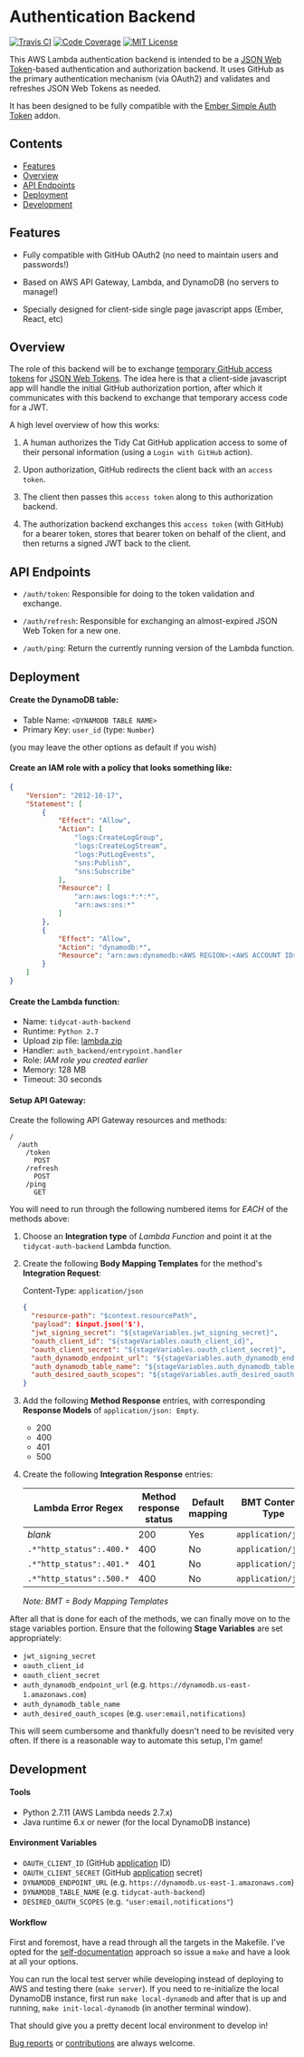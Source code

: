# Authentication Backend

[![Travis CI](https://img.shields.io/travis/tidycat/auth-backend/master.svg?style=flat-square)](https://travis-ci.org/tidycat/auth-backend)
[![Code Coverage](https://img.shields.io/coveralls/tidycat/auth-backend/master.svg?style=flat-square)](https://coveralls.io/github/tidycat/auth-backend?branch=master)
[![MIT License](https://img.shields.io/badge/license-MIT-brightgreen.svg?style=flat-square)](LICENSE.txt)

This AWS Lambda authentication backend is intended to be a [JSON Web
Token][2]-based authentication and authorization backend. It uses GitHub as the
primary authentication mechanism (via OAuth2) and validates and refreshes JSON
Web Tokens as needed.

It has been designed to be fully compatible with the [Ember Simple Auth
Token][3] addon.


## Contents

- [Features](#features)
- [Overview](#overview)
- [API Endpoints](#api-endpoints)
- [Deployment](#deployment)
- [Development](#development)


## Features

- Fully compatible with GitHub OAuth2 (no need to maintain users and
  passwords!)

- Based on AWS API Gateway, Lambda, and DynamoDB (no servers to manage!)

- Specially designed for client-side single page javascript apps (Ember, React,
  etc)


## Overview

The role of this backend will be to exchange [temporary GitHub access
tokens][1] for [JSON Web Tokens][2]. The idea here is that a client-side
javascript app will handle the initial GitHub authorization portion, after
which it communicates with this backend to exchange that temporary access code
for a JWT.

A high level overview of how this works:

1. A human authorizes the Tidy Cat GitHub application access to some of their
   personal information (using a `Login with GitHub` action).

1. Upon authorization, GitHub redirects the client back with an `access token`.

1. The client then passes this `access token` along to this authorization
   backend.

1. The authorization backend exchanges this `access token` (with GitHub) for a
   bearer token, stores that bearer token on behalf of the client, and then
   returns a signed JWT back to the client.


## API Endpoints

- `/auth/token`: Responsible for doing to the token validation and exchange.

- `/auth/refresh`: Responsible for exchanging an almost-expired JSON Web Token
for a new one.

- `/auth/ping`: Return the currently running version of the Lambda function.


## Deployment


#### Create the DynamoDB table:

- Table Name: `<DYNAMODB TABLE NAME>`
- Primary Key: `user_id` (type: `Number`)

(you may leave the other options as default if you wish)


#### Create an IAM role with a policy that looks something like:

``` json
{
    "Version": "2012-10-17",
    "Statement": [
        {
            "Effect": "Allow",
            "Action": [
                "logs:CreateLogGroup",
                "logs:CreateLogStream",
                "logs:PutLogEvents",
                "sns:Publish",
                "sns:Subscribe"
            ],
            "Resource": [
                "arn:aws:logs:*:*:*",
                "arn:aws:sns:*"
            ]
        },
        {
            "Effect": "Allow",
            "Action": "dynamodb:*",
            "Resource": "arn:aws:dynamodb:<AWS REGION>:<AWS ACCOUNT ID>:table/<DYNAMODB TABLE NAME>"
        }
    ]
}
```

#### Create the Lambda function:

- Name: `tidycat-auth-backend`
- Runtime: `Python 2.7`
- Upload zip file: [lambda.zip](https://github.com/tidycat/auth-backend/releases/latest)
- Handler: `auth_backend/entrypoint.handler`
- Role: _IAM role you created earlier_
- Memory: 128 MB
- Timeout: 30 seconds


#### Setup API Gateway:

Create the following API Gateway resources and methods:

``` text
/
  /auth
    /token
      POST
    /refresh
      POST
    /ping
      GET
```

You will need to run through the following numbered items for _EACH_ of the
methods above:

1. Choose an **Integration type** of _Lambda Function_ and point it at the
   `tidycat-auth-backend` Lambda function.

1. Create the following **Body Mapping Templates** for the method's
   **Integration Request**:

    Content-Type: `application/json`

    ``` json
    {
      "resource-path": "$context.resourcePath",
      "payload": $input.json('$'),
      "jwt_signing_secret": "${stageVariables.jwt_signing_secret}",
      "oauth_client_id": "${stageVariables.oauth_client_id}",
      "oauth_client_secret": "${stageVariables.oauth_client_secret}",
      "auth_dynamodb_endpoint_url": "${stageVariables.auth_dynamodb_endpoint_url}",
      "auth_dynamodb_table_name": "${stageVariables.auth_dynamodb_table_name}",
      "auth_desired_oauth_scopes": "${stageVariables.auth_desired_oauth_scopes}"
    }
    ```

1. Add the following **Method Response** entries, with corresponding **Response
   Models** of `application/json: Empty`.

    - 200
    - 400
    - 401
    - 500

1. Create the following **Integration Response** entries:

    | Lambda Error Regex       | Method response status | Default mapping | BMT Content-Type   | BMT Template                    |
    | ------------------       | ---------------------- | --------------- | ----------------   | ------------                    |
    | _blank_                  | 200                    | Yes             | `application/json` | `$input.json('$.data')`         |
    | `.*"http_status":.400.*` | 400                    | No              | `application/json` | `$input.path('$.errorMessage')` |
    | `.*"http_status":.401.*` | 401                    | No              | `application/json` | `$input.path('$.errorMessage')` |
    | `.*"http_status":.500.*` | 400                    | No              | `application/json` | `$input.path('$.errorMessage')` |

    _Note: BMT = Body Mapping Templates_

After all that is done for each of the methods, we can finally move on to the
stage variables portion. Ensure that the following **Stage Variables** are set
appropriately:

- `jwt_signing_secret`
- `oauth_client_id`
- `oauth_client_secret`
- `auth_dynamodb_endpoint_url` (e.g. `https://dynamodb.us-east-1.amazonaws.com`)
- `auth_dynamodb_table_name`
- `auth_desired_oauth_scopes` (e.g. `user:email,notifications`)

This will seem cumbersome and thankfully doesn't need to be revisited very
often. If there is a reasonable way to automate this setup, I'm game!


## Development

#### Tools

- Python 2.7.11 (AWS Lambda needs 2.7.x)
- Java runtime 6.x or newer (for the local DynamoDB instance)

#### Environment Variables

- `OAUTH_CLIENT_ID` (GitHub [application][4] ID)
- `OAUTH_CLIENT_SECRET` (GitHub [application][4] secret)
- `DYNAMODB_ENDPOINT_URL` (e.g. `https://dynamodb.us-east-1.amazonaws.com`)
- `DYNAMODB_TABLE_NAME` (e.g. `tidycat-auth-backend`)
- `DESIRED_OAUTH_SCOPES` (e.g. `"user:email,notifications"`)

#### Workflow

First and foremost, have a read through all the targets in the Makefile. I've
opted for the [self-documentation][5] approach so issue a `make` and have a
look at all your options.

You can run the local test server while developing instead of deploying to AWS
and testing there (`make server`). If you need to re-initialize the local
DynamoDB instance, first run `make local-dynamodb` and after that is up and
running, `make init-local-dynamodb` (in another terminal window).

That should give you a pretty decent local environment to develop in!

[Bug reports][6] or [contributions][7] are always welcome.


[1]: https://developer.github.com/v3/oauth/#web-application-flow
[2]: https://jwt.io
[3]: https://github.com/jpadilla/ember-simple-auth-token
[4]: https://github.com/settings/applications/new
[5]: http://marmelab.com/blog/2016/02/29/auto-documented-makefile.html
[6]: https://github.com/tidycat/auth-backend/issues
[7]: https://github.com/tidycat/auth-backend/pulls
